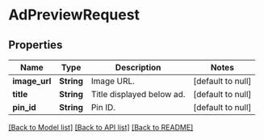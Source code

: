 # AdPreviewRequest
## Properties

| Name | Type | Description | Notes |
|------------ | ------------- | ------------- | -------------|
| **image\_url** | **String** | Image URL. | [default to null] |
| **title** | **String** | Title displayed below ad. | [default to null] |
| **pin\_id** | **String** | Pin ID. | [default to null] |

[[Back to Model list]](../README.md#documentation-for-models) [[Back to API list]](../README.md#documentation-for-api-endpoints) [[Back to README]](../README.md)

